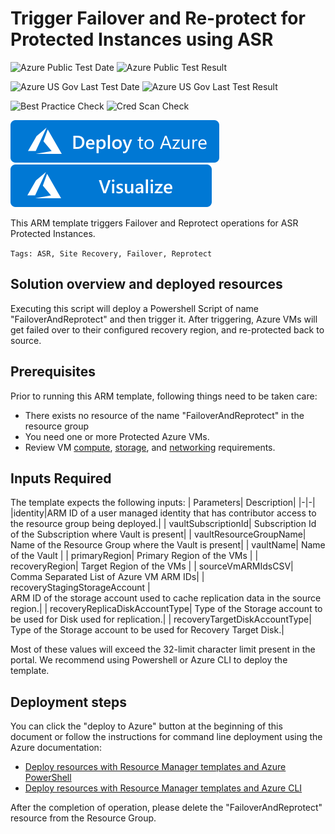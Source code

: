 # Trigger Failover and Re-protect for Protected Instances using ASR

![Azure Public Test Date](https://azurequickstartsservice.blob.core.windows.net/badges/101-aks-advanced-networking/PublicLastTestDate.svg)
![Azure Public Test Result](https://azurequickstartsservice.blob.core.windows.net/badges/101-aks-advanced-networking/PublicDeployment.svg)

![Azure US Gov Last Test Date](https://azurequickstartsservice.blob.core.windows.net/badges/101-aks-advanced-networking/FairfaxLastTestDate.svg)
![Azure US Gov Last Test Result](https://azurequickstartsservice.blob.core.windows.net/badges/101-aks-advanced-networking/FairfaxDeployment.svg)

![Best Practice Check](https://azurequickstartsservice.blob.core.windows.net/badges/101-aks-advanced-networking/BestPracticeResult.svg)
![Cred Scan Check](https://azurequickstartsservice.blob.core.windows.net/badges/101-aks-advanced-networking/CredScanResult.svg)

[![Deploy To Azure](https://raw.githubusercontent.com/Azure/azure-quickstart-templates/master/1-CONTRIBUTION-GUIDE/images/deploytoazure.svg?sanitize=true)](https://portal.azure.com/#create/Microsoft.Template/uri/https%3A%2F%2Fraw.githubusercontent.com%2FAzure%2Fazure-quickstart-templates%2Fmaster%2F101-aks-advanced-networking%2Fazuredeploy.json)
[![Visualize](https://raw.githubusercontent.com/Azure/azure-quickstart-templates/master/1-CONTRIBUTION-GUIDE/images/visualizebutton.svg?sanitize=true)](http://armviz.io/#/?load=https%3A%2F%2Fraw.githubusercontent.com%2FAzure%2Fazure-quickstart-templates%2Fmaster%2F101-aks-advanced-networking%2Fazuredeploy.json)

This ARM template triggers Failover and Reprotect operations for ASR Protected Instances.

`Tags: ASR, Site Recovery, Failover, Reprotect`

## Solution overview and deployed resources

Executing this script will deploy a Powershell Script of name "FailoverAndReprotect" and then trigger it. After triggering, Azure VMs will get failed over to their configured recovery region, and re-protected back to source.

## Prerequisites

Prior to running this ARM template, following things need to be taken care:

- There exists no resource of the name "FailoverAndReprotect" in the resource group
- You need one or more Protected Azure VMs.
- Review VM [compute](azure-to-azure-support-matrix.md#replicated-machines---compute-settings), [storage](azure-to-azure-support-matrix.md#replicated-machines---storage), and [networking](azure-to-azure-support-matrix.md#replicated-machines---networking) requirements.

## Inputs Required

The template expects the following inputs:
| Parameters| Description|
|-|-|
|identity|ARM ID of a user managed identity that has contributor access to the resource group being deployed.|
| vaultSubscriptionId| Subscription Id of the Subscription where Vault is present|
| vaultResourceGroupName| Name of the Resource Group where the Vault is present|
| vaultName| Name of the Vault |
| primaryRegion| Primary Region of the VMs |
| recoveryRegion| Target Region of the VMs |
| sourceVmARMIdsCSV| Comma Separated List of Azure VM ARM IDs|
| recoveryStagingStorageAccount | ARM ID of the storage account used to cache replication data in the source region.|
| recoveryReplicaDiskAccountType| Type of the Storage account to be used for Disk used for replication.|
| recoveryTargetDiskAccountType| Type of the Storage account to be used for Recovery Target Disk.|

Most of these values will exceed the 32-limit character limit present in the portal. We recommend using Powershell or Azure CLI to deploy the template.

## Deployment steps

You can click the "deploy to Azure" button at the beginning of this document or follow the instructions for command line deployment using the Azure documentation:
- [Deploy resources with Resource Manager templates and Azure PowerShell](https://docs.microsoft.com/en-us/azure/azure-resource-manager/resource-group-template-deploy)
- [Deploy resources with Resource Manager templates and Azure CLI](https://docs.microsoft.com/en-us/azure/azure-resource-manager/resource-group-template-deploy-cli)

After the completion of operation, please delete the "FailoverAndReprotect" resource from the Resource Group.